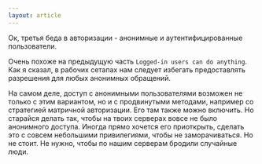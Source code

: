 ```yaml
---
layout: article
---
```

Ок, третья беда в авторизации - анонимные и аутентифицированные пользователи.

Очень похоже на предыдущую часть `Logged-in users can do anything`. Как я сказал, в рабочих сетапах нам следует избегать предоставлять разрешения для любых анонимных обращений.

На самом деле, доступ с анонимными пользователями возможен не только с этим вариантом, но и с продвинутыми методами, например со стратегией матричной авторизации. Его там также можно включить. Но старайся делать так, чтобы на твоих серверах вовсе не было анонимного доступа. Иногда прямо хочется его приоткрыть, сделать это с совсем небольшими привилегиями, чтобы не заморачиваться. Но не стоит. Не нужно, чтобы по нашим серверам бродили случайные люди.
